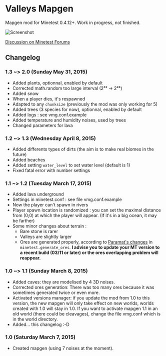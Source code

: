 # Valleys Mapgen
Mapgen mod for Minetest 0.4.12+. Work in progress, not finished.

![Screenshot](http://i.imgur.com/VU5DRBZ.png)

[Discussion on Minetest Forums](https://forum.minetest.net/viewtopic.php?f=9&t=11430)

## Changelog
### 1.3 ~> 2.0 (Sunday May 31, 2015)
* Added plants, optionnal, enabled by default
* Corrected math.random too large interval (2³² → 2²⁴)
* Added snow
* When a player dies, it's respawned
* Adapted to any `chunksize` (previously the mod was only working for 5)
* Added trees (3 species for now), optionnal, enabled by default
* Added logs : see vmg.conf.example
* Added temperature and humidity noises, used by trees
* Changed parameters for lava

### 1.2 ~> 1.3 (Wednesday April 8, 2015)
* Added differents types of dirts (the aim is to make real biomes in the future)
* Added beaches
* Added setting `water_level` to set water level (default is 1)
* Fixed fatal error with number settings

### 1.1 ~> 1.2 (Tuesday March 17, 2015)
* Added lava underground
* Settings in minetest.conf : see file vmg.conf.example
* Now the player can't spawn in rivers
* Player spawn location is randomized : you can set the maximal distance from (0;0) at which the player will appear. (If it's in a big ocean, it may be farther)
* Some minor changes about terrain :
    * Bare stone is rarer
    * Valleys are slightly larger
    * Ores are generated properly, according to [Paramat's changes](https://github.com/minetest/minetest/commit/b2b6bbf3e80f0ab06d62c43567122871ae560534) in `minetest.generate_ores`. **I advise you to update your MT version to a recent build (03/11 or later) or the ores overlapping problem will reappear.**

### 1.0 ~> 1.1 (Sunday March 8, 2015)
* Added caves: they are modelised by 4 3D noises.
* Corrected ores generation: There was too many ores because it was sometimes generated twice or even more.
* Activated versions manager: if you update the mod from 1.0 to this version, the new mapgen will only take effect on new worlds, worlds created with 1.0 will stay in 1.0. If you want to activate mapgen 1.1 in an old world (there could be cleavages), change the file vmg.conf which is in the world directory.
* Added… this changelog :-D

### 1.0 (Saturday March 7, 2015)
* Created mapgen (using 7 noises at the moment).